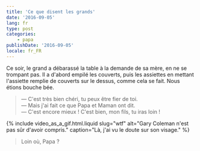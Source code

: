 ```yaml
---
title: 'Ce que disent les grands'
date: '2016-09-05'
lang: fr
type: post
categories:
    - papa
publishDate: '2016-09-05'
locale: fr_FR
---
```


Ce soir, le grand a débarassé la table à la demande de sa mère, en ne se trompant pas. Il a d'abord empilé les couverts, puis les assiettes en mettant l'assiette remplie de couverts sur le dessus, comme cela se fait. Nous étions bouche bée.

<!-- more -->

> — C'est très bien chéri, tu peux être fier de toi.  
> — Mais j'ai fait ce que Papa et Maman ont dit.  
> — C'est encore mieux ! C'est bien, mon fils, tu iras loin !

{% include video_as_a_gif.html.liquid
    slug="wtf"
    alt="Gary Coleman n'est pas sûr d'avoir compris."
    caption="Là, j'ai vu le doute sur son visage."
%}

> Loin où, Papa ?
